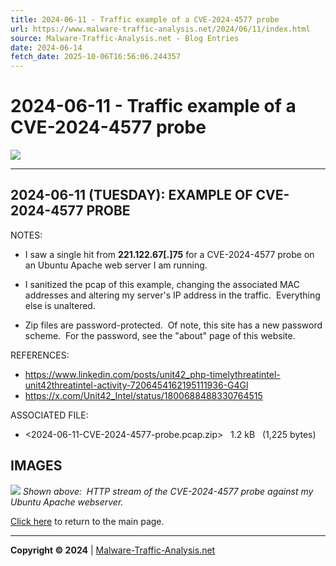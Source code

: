 ```yaml
---
title: 2024-06-11 - Traffic example of a CVE-2024-4577 probe
url: https://www.malware-traffic-analysis.net/2024/06/11/index.html
source: Malware-Traffic-Analysis.net - Blog Entries
date: 2024-06-14
fetch_date: 2025-10-06T16:56:06.244357
---
```


# 2024-06-11 - Traffic example of a CVE-2024-4577 probe

[![](../../../site-logo-01.gif)](../../../index.html)

---

## 2024-06-11 (TUESDAY): EXAMPLE OF CVE-2024-4577 PROBE

NOTES:

* I saw a single hit from **221.122.67[.]75** for a CVE-2024-4577 probe on an Ubuntu Apache web server I am running.
* I sanitized the pcap of this example, changing the associated MAC addresses and altering my server's IP address in the traffic.  Everything else is unaltered.

* Zip files are password-protected.  Of note, this site has a new password scheme.  For the password, see the "about" page of this website.

REFERENCES:

* <https://www.linkedin.com/posts/unit42_php-timelythreatintel-unit42threatintel-activity-7206454162195111936-G4Gl>
* <https://x.com/Unit42_Intel/status/1800688488330764515>

ASSOCIATED FILE:

* <2024-06-11-CVE-2024-4577-probe.pcap.zip>   1.2 kB   (1,225 bytes)

## IMAGES

![](2024-06-11-CVE-2024-4577-probe-image-01.jpg)
*Shown above:  HTTP stream of the CVE-2024-4577 probe against my Ubuntu Apache webserver.*

[Click here](../../../index.html) to return to the main page.

---

**Copyright © 2024** | [Malware-Traffic-Analysis.net](../../../index.html)